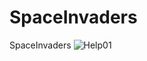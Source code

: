 # SpaceInvaders
SpaceInvaders
![Help01](https://user-images.githubusercontent.com/55560661/114280079-fc32d280-9a37-11eb-8711-119647c96e82.jpg)
